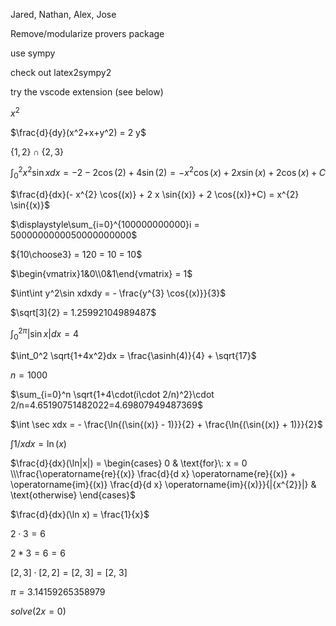 
Jared, Nathan, Alex, Jose

Remove/modularize provers package

use sympy








check out latex2sympy2 

try the vscode extension (see below)

$x^2$

$\frac{d}{dy}(x^2+x+y^2) = 2 y$

$\{1,2\}\cap\{2,3\}$

$\int_0^2 x^2\sin xdx = -2 - 2 \cos{(2)} + 4 \sin{(2)} = - x^{2} \cos{(x)} + 2 x \sin{(x)} + 2 \cos{(x)}+C$

$\frac{d}{dx}(- x^{2} \cos{(x)} + 2 x \sin{(x)} + 2 \cos{(x)}+C) = x^{2} \sin{(x)}$

$\displaystyle\sum_{i=0}^{100000000000}i = 5000000000050000000000$

${10\choose3} = 120 = 10 = 10$

$\begin{vmatrix}1&0\\0&1\end{vmatrix} = 1$

$\int\int y^2\sin xdxdy = - \frac{y^{3} \cos{(x)}}{3}$

$\sqrt[3]{2} = 1.25992104989487$

$\int_0^{2\pi}|\sin x|dx = 4$

$\int_0^2 \sqrt{1+4x^2}dx = \frac{\asinh(4)}{4} + \sqrt{17}$

$n=1000$

$\sum_{i=0}^n \sqrt{1+4\cdot(i\cdot 2/n)^2}\cdot 2/n=4.65190751482022=4.69807949487369$

$\int \sec xdx = - \frac{\ln{(\sin{(x)} - 1)}}{2} + \frac{\ln{(\sin{(x)} + 1)}}{2}$

$\int 1/xdx = \ln{(x)}$

$\frac{d}{dx}(\ln|x|) = \begin{cases} 0 & \text{for}\: x = 0 \\\frac{\operatorname{re}{(x)} \frac{d}{d x} \operatorname{re}{(x)} + \operatorname{im}{(x)} \frac{d}{d x} \operatorname{im}{(x)}}{|{x^{2}}|} & \text{otherwise} \end{cases}$

$\frac{d}{dx}(\ln x) = \frac{1}{x}$

$2\cdot 3 = 6$

$2*3 = 6 = 6$

$[2,3]\cdot[2,2] = [ 2, \  3] = [ 2, \  3]$

$\pi = 3.14159265358979$

$solve(2x=0)$